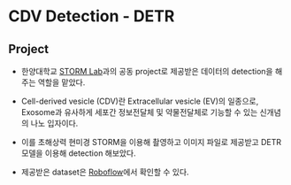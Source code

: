 # CDV Detection - DETR
## Project
- 한양대학교 [STORM Lab](https://doorykimlab.wixsite.com/spectromicroscopylab)과의 공동 project로 제공받은 데이터의 detection을 해주는 역할을 맡았다.

- Cell-derived vesicle (CDV)란 Extracellular vesicle (EV)의 일종으로, Exosome과 유사하게 세포간 정보전달체 및 약물전달체로 기능할 수 있는 신개념의 나노 입자이다.

- 이를 초해상력 현미경 STORM을 이용해 촬영하고 이미지 파일로 제공받고 DETR 모델을 이용해 detection 해보았다.

- 제공받은 dataset은 [Roboflow](https://universe.roboflow.com/hj-lim/cluster-3puxp)에서 확인할 수 있다.
